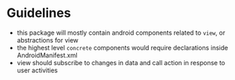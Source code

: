# Guidelines

- this package will mostly contain android components related to `view`, or abstractions for view
- the highest level `concrete` components would require declarations inside AndroidManifest.xml
- view should subscribe to changes in data and call action in response to user activities
